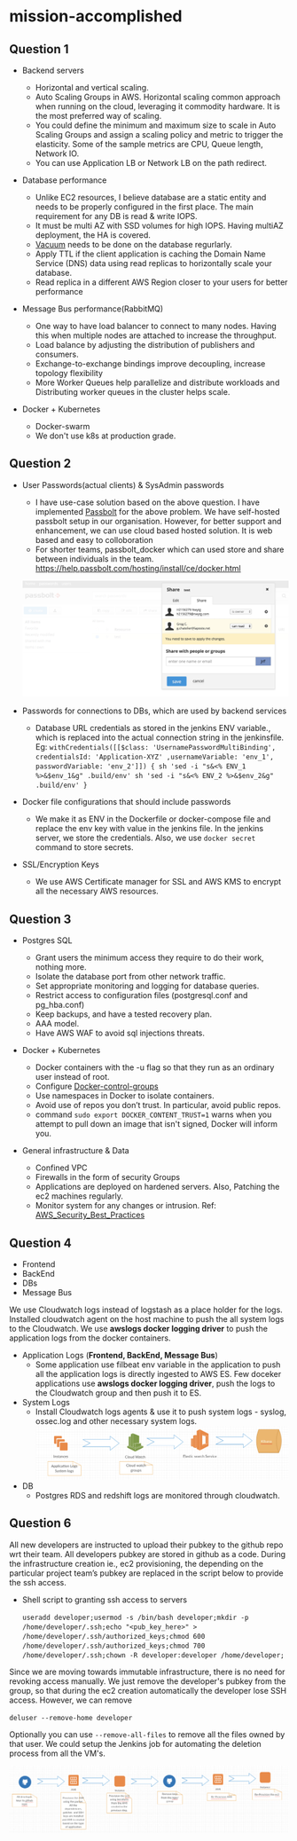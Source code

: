 mission-accomplished
====================

Question 1
----------

* Backend servers
  * Horizontal and vertical scaling.
  * Auto Scaling Groups in AWS. Horizontal scaling common approach when running on the cloud, leveraging it commodity hardware. It is the most preferred way of scaling.
  * You could define the minimum and maximum size to scale in Auto Scaling Groups and assign a scaling policy and metric to trigger the elasticity. Some of the sample metrics are CPU, Queue length, Network IO.
  * You can use Application LB or Network LB on the path redirect.

* Database performance
  * Unlike EC2 resources, I believe database are a static entity and needs to be properly configured in the first place. The main requirement for any DB is read & write IOPS.
  * It must be multi AZ with SSD volumes for high IOPS. Having multiAZ deployment, the HA is covered.
  * [Vacuum][] needs to be done on the database regurlarly.
  * Apply TTL if the client application is caching the Domain Name Service (DNS) data using read replicas to horizontally scale your database.
  * Read replica in a different AWS Region closer to your users for better performance

* Message Bus performance(RabbitMQ)
  * One way to have load balancer to connect to many nodes. Having this when multiple nodes are attached to increase the throughput.
  * Load balance by adjusting the distribution of publishers and consumers.
  * Exchange-to-exchange bindings improve decoupling, increase topology flexibility
  * More Worker Queues help parallelize and distribute workloads and  Distributing worker queues in the cluster helps scale.

* Docker + Kubernetes
  * Docker-swarm
  * We don't use k8s at production grade.

Question 2
----------

* User Passwords(actual clients) & SysAdmin passwords
  * I have use-case solution based on the above question. I have implemented [Passbolt][] for the above problem. We have self-hosted passbolt setup in our organisation. However, for better support and enhancement, we can use cloud based hosted solution. It is web based and easy to colloboration
  * For shorter teams, passbolt_docker which can used store and share between individuals in the team. https://help.passbolt.com/hosting/install/ce/docker.html

  ![Passbolt](https://github.com/karthikholla/mission-accomplished/blob/master/images/passbolt.png)

* Passwords for connections to DBs, which are used by backend services
  * Database URL credentials as stored in the jenkins ENV variable., which is replaced into the actual connection string in the jenkinsfile.
  Eg:
  `withCredentials([[$class: 'UsernamePasswordMultiBinding', credentialsId: 'Application-XYZ' ,usernameVariable: 'env_1', passwordVariable: 'env_2']]) {
   sh 'sed -i "s&<% ENV_1 %>&$env_1&g" .build/env'
   sh 'sed -i "s&<% ENV_2 %>&$env_2&g" .build/env'
 }`

* Docker file configurations that should include passwords
  * We make it as ENV in the Dockerfile or docker-compose file and  replace the env key with value in the jenkins file. In the jenkins server, we store the credentials. Also, we use `docker secret` command to store secrets.

* SSL/Encryption Keys
  * We use AWS Certificate manager for SSL and AWS KMS to encrypt all the necessary AWS resources.

Question 3
----------

* Postgres SQL
  * Grant users the minimum access they require to do their work, nothing more.
  * Isolate the database port from other network traffic.
  * Set appropriate monitoring and logging for database queries.
  * Restrict access to configuration files (postgresql.conf and pg_hba.conf)
  * Keep backups, and have a tested recovery plan.
  * AAA model.
  * Have AWS WAF to avoid sql injections threats.

* Docker + Kubernetes
  * Docker containers with the -u flag so that they run as an ordinary user instead of root.
  * Configure [Docker-control-groups][]
  * Use namespaces in Docker to isolate containers.
  * Avoid use of repos you don’t trust. In particular, avoid public repos.
  * command `sudo export DOCKER_CONTENT_TRUST=1` warns when you attempt to pull down an image that isn't signed, Docker will inform you.

* General infrastructure & Data
  * Confined VPC
  * Firewalls in the form of security Groups
  * Applications are deployed on hardened servers. Also, Patching the ec2 machines regularly.
  * Monitor system for any changes or intrusion.
  Ref: [AWS_Security_Best_Practices][]

Question 4
----------

* Frontend
* BackEnd
* DBs
* Message Bus

We use Cloudwatch logs instead of logstash as a place holder for the logs. Installed cloudwatch agent on the host machine to push the all system logs to the Cloudwatch. We use **awslogs docker logging driver** to push the application logs from the docker containers.
* Application Logs (**Frontend, BackEnd, Message Bus**)
  * Some application use filbeat env variable in the application to push all the application logs is directly ingested to AWS ES. Few doceker applications use **awslogs docker logging driver**, push the logs to the Cloudwatch group and then push it to ES.
* System Logs
  * Install Cloudwatch logs agents & use it to push system logs - syslog, ossec.log and other necessary system logs.
![Image of Architecture](https://github.com/karthikholla/mission-accomplished/blob/master/images/diagram2.png)
* DB
  * Postgres RDS and redshift logs are monitored through cloudwatch.

Question 6
----------

All new developers are instructed to upload their pubkey to the github repo wrt their team. All developers pubkey are stored in github as a code. During the infrastructure creation ie., ec2 provisioning, the depending on the particular project team’s pubkey are replaced in the script below to provide the ssh access.

* Shell script to granting ssh access to servers

  `useradd developer;usermod -s /bin/bash developer;mkdir -p /home/developer/.ssh;echo "<pub_key_here>" > /home/developer/.ssh/authorized_keys;chmod 600 /home/developer/.ssh/authorized_keys;chmod 700 /home/developer/.ssh;chown -R developer:developer /home/developer;`

Since we are moving towards immutable infrastructure, there is no need for revoking access manually. We just remove the developer's pubkey from the group, so that during the ec2 creation automatically the developer lose SSH access. However, we can remove

  `deluser --remove-home developer`

Optionally you can use `--remove-all-files` to remove all the files owned by that user. We could setup the Jenkins job for automating the deletion process from all the VM's.

![SSHflow](https://github.com/karthikholla/mission-accomplished/blob/master/images/ssh.png)

[Passbolt]: https://www.passbolt.com/
[Vacuum]: https://github.com/awsdocs/amazon-rds-user-guide/blob/master/doc_source/CHAP_BestPractices.md#working-with-the-postgresql-autovacuum-feature
[Docker-control-groups]: https://docs.docker.com/engine/security/security/
[AWS_Security_Best_Practices]: https://d1.awsstatic.com/whitepapers/Security/AWS_Security_Best_Practices.pdf
